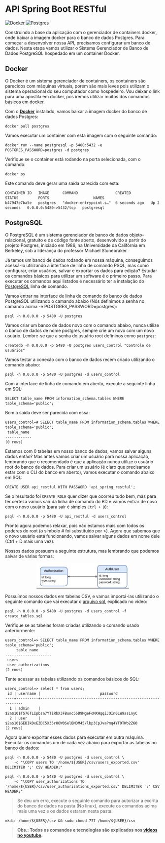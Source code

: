 # API Spring Boot RESTful

[![Docker](https://img.shields.io/badge/docker-latest-green)](https://www.docker.com/)
[![Postgres](https://img.shields.io/badge/postgres-latest-green)](https://www.postgresql.org/)


Construindo a base da aplicação com o gerenciador de containers docker, onde baixar a imagem docker para o banco de dados Postgres. Para começar a desenvolver nossa API, precisamos configurar um banco de dados. Nesta etapa vamos utilizar o Sistema Gerenciador de Banco de Dados PostgreSQL hospedado em um container Docker.

## Docker

O Docker é um sistema gerenciador de containers, os containers são parecidos com máquinas virtuais, porém são mais leves pois utilizam o sistema operacional do seu computador como hospedeiro. Vou deixar o link para uma apostila em docker, pos iremos utilizar muitos dos comandos básicos em docker.

Com o [**Docker**](https://www.docker.com/) instalado, vamos baixar a imagem docker do banco de dados Postgres:

```
docker pull postgres
```

Vamos executar um container com esta imagem com o seguinte comando:

```
docker run --name postgresql -p 5480:5432 -e POSTGRES_PASSWORD=postgres -d postgres
```

Verifique se o container está rodando na porta selecionada, com o comando:

```
docker ps
```

Este comando deve gerar uma saída parecida com esta:

```
CONTAINER ID   IMAGE      COMMAND                 CREATED         STATUS         PORTS                    NAMES
b47947e7ba5e   postgres   "docker-entrypoint.s…"  6 seconds ago   Up 2 seconds   0.0.0.0:5480->5432/tcp   postgresql
```

## PostgreSQL

O PostgreSQL é um sistema gerenciador de banco de dados objeto-relacional, gratuito e de código fonte aberto, desenvolvido a partir do projeto Postgres, iniciado em 1986, na Universidade da Califórnia em Berkeley, sob a liderança do professor Michael Stonebraker.

Já temos um banco de dados rodando em nossa máquina, conseguimos acessá-lo utilizando a interface de linha de comando PSQL, mas como configurar, criar usuários, salvar e exportar os dados para edição? Estudar os comandos básicos para utilizar um software é o primeiro passo. Para executar os comandos aqui listados é necessário ter a instalação do [PostgreSQL](https://www.postgresql.org/) linha de comando.

Vamos entrar na interface de linha de comando do banco de dados PostgreSQL utilizando o camando abaixo (Nós definimos a senha no camando acima -e POSTGRES_PASSWORD=postgres):

```
psql -h 0.0.0.0 -p 5480 -U postgres
```

Vamos criar um banco de dados novo com o comando abaixo, nunca utilize o banco de dados de nome postgres, sempre crie um novo com um novo usuário. Lembre-se que a senha do usuário root defininos como `postgres`:

```
createdb -h 0.0.0.0 -p 5480 -U postgres users_control "Controle de usuários"
```

Vamos testar a conexão com o banco de dados recém criado utilizando o comando abaixo:

```
psql -h 0.0.0.0 -p 5480 -U postgres -d users_control
```

Com a interface de linha de comando em aberto, execute a seguinte linha em SQL:

```
SELECT table_name FROM information_schema.tables WHERE table_schema='public';
```

Bom a saída deve ser parecida com essa:

```
users_control=# SELECT table_name FROM information_schema.tables WHERE table_schema='public';
 table_name
------------
(0 rows)
```

Estamos com 0 tabelas em nosso banco de dados, vamos salvar alguns dados então? Mas antes vamos criar um usuário para nossa aplicação, lembrando que o recomendado é que a aplicação nunca utilize o usuário root do banco de dados. Para criar um usuário (é claro que precisamos estar com o CLI do banco em aberto), vamos executar o comando abaixo em SQL:

```
CREATE USER api_restful WITH PASSWORD 'api_spring_restful';
```

Se o resultado foi ```CREATE ROLE``` quer dizer que ocorreu tudo bem, mas para ter certeza vamos sair da linha de comando do BD e vamos entrar de novo com o novo usuário (para sair é simples `Ctrl + D`):

```
psql -h 0.0.0.0 -p 5480 -U api_restful -d users_control
```

Pronto agora podemos relaxar, pois não estamos mais com todos os poderes do root (o símbolo # foi substituído por >). Agora que sabemos que o novo usuário está funcionando, vamos salvar alguns dados em nome dele (Ctrl + D mais uma vez).

Nossos dados possuem a seguinte estrutura, mas lembrando que podemos salvar de várias formas:

<p align = "center">
  <img width = "300px" src = "./db-model.png">
</p>

Possuímos nossos dados em tabelas CSV, e vamos importá-las utilizando o seguinte comando que vai executar o [arquivo sql](./create_tables.sql), explicado no vídeo:

```
psql -h 0.0.0.0 -p 5480 -U postgres -d users_control -f create_tables.sql
```

Verifique se as tabelas foram criadas utilizando o comando usado anteriormente:

```
users_control=> SELECT table_name FROM information_schema.tables WHERE table_schema='public';
     table_name
---------------------
 users
 user_authorizations
(2 rows)
```

Tente acessar as tabelas utilizando os comandos básicos do SQL:

```
users_control=> select * from users;
 id | username |                           password
----+----------+--------------------------------------------------------------
  1 | admin    | $2a$10$TS76TLIpbza7YTiRbX3FBunc56D9MgeFoMXHqqiJOIn0LW9asLnyC
  2 | user     | $2a$10$GEBIkDxEZDC5X35r86W0SelBMDM45/lbp3CpJvaPmq4YT9TWb2Z6O
(2 rows)
```

Agora quero exportar esses dados para executar em outra máquina.
Executar os comandos um de cada vez abaixo para exportar as tabelas no banco de dados:

```
psql -h 0.0.0.0 -p 5480 -U postgres -d users_control \
    -c "\COPY users TO '/home/${USER}/csv/users_exported.csv' DELIMITER ';' CSV HEADER;"
```

```
psql -h 0.0.0.0 -p 5480 -U postgres -d users_control \
    -c "\COPY user_authorizations TO '/home/${USER}/csv/user_authorizations_exported.csv' DELIMITER ';' CSV HEADER;"
```

> Se deu um erro, execute o seguinte comando para autorizar a excrita do banco de dados na pasta (No linux), execute os comandos acima mais uma vez e os dados estaram nesta pasta:

```
mkdir /home/${USER}/csv && sudo chmod 777 /home/${USER}/csv
```

> **Obs.: Todos os comandos e tecnologias são explicados nos [vídeos no youtube](https://www.youtube.com/playlist?list=PLyBgv5rSdkMYgPsmDJg-6sgh4UmmSmnOd).**